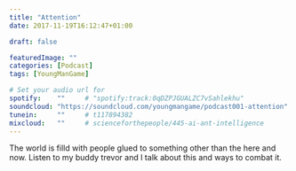 ```yaml
---
title: "Attention"
date: 2017-11-19T16:12:47+01:00

draft: false

featuredImage: ""
categories: [Podcast]
tags: [YoungManGame]

# Set your audio url for
spotify:    ""     # "spotify:track:0qDZPJGUALZC7vSahlekhu"
soundcloud: "https://soundcloud.com/youngmangame/podcast001-attention"     # https://soundcloud.com/lightbooks/alchemist-08-new-world-order-snip
tunein:     ""     # t117894382
mixcloud:   ""     # scienceforthepeople/445-ai-ant-intelligence
---
```

The world is filld with people glued to something other than the here and now. Listen to my buddy trevor and I talk about this and ways to combat it.
